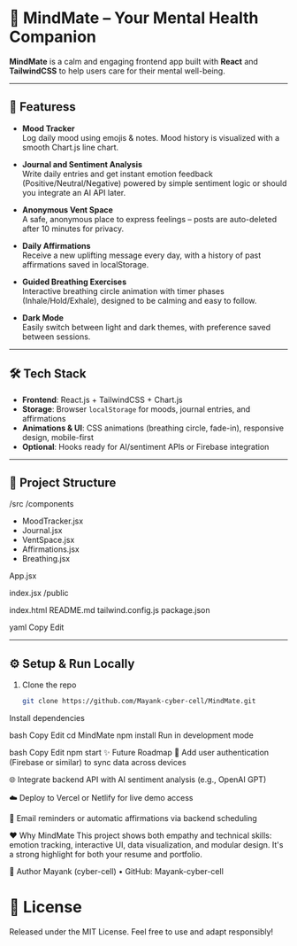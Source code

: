 # 🌿 MindMate – Your Mental Health Companion

**MindMate** is a calm and engaging frontend app built with **React** and **TailwindCSS** to help users care for their mental well-being.

---

## 🚀 Featuress

- **Mood Tracker**  
  Log daily mood using emojis & notes. Mood history is visualized with a smooth Chart.js line chart.

- **Journal and Sentiment Analysis**  
  Write daily entries and get instant emotion feedback (Positive/Neutral/Negative) powered by simple sentiment logic or should you integrate an AI API later.

- **Anonymous Vent Space**  
  A safe, anonymous place to express feelings – posts are auto-deleted after 10 minutes for privacy.

- **Daily Affirmations**  
  Receive a new uplifting message every day, with a history of past affirmations saved in localStorage.

- **Guided Breathing Exercises**  
  Interactive breathing circle animation with timer phases (Inhale/Hold/Exhale), designed to be calming and easy to follow.

- **Dark Mode**  
  Easily switch between light and dark themes, with preference saved between sessions.

---

## 🛠️ Tech Stack

- **Frontend**: React.js + TailwindCSS + Chart.js  
- **Storage**: Browser `localStorage` for moods, journal entries, and affirmations  
- **Animations & UI**: CSS animations (breathing circle, fade-in), responsive design, mobile-first  
- **Optional**: Hooks ready for AI/sentiment APIs or Firebase integration

---

## 📁 Project Structure

/src
/components
- MoodTracker.jsx
- Journal.jsx
- VentSpace.jsx
- Affirmations.jsx
- Breathing.jsx

App.jsx

index.jsx
/public

index.html
README.md
tailwind.config.js
package.json

yaml
Copy
Edit

---

## ⚙️ Setup & Run Locally

1. Clone the repo  
   ```bash
   git clone https://github.com/Mayank-cyber-cell/MindMate.git
Install dependencies

bash
Copy
Edit
cd MindMate
npm install
Run in development mode

bash
Copy
Edit
npm start
✨ Future Roadmap
🔐 Add user authentication (Firebase or similar) to sync data across devices

🌐 Integrate backend API with AI sentiment analysis (e.g., OpenAI GPT)

☁️ Deploy to Vercel or Netlify for live demo access

📩 Email reminders or automatic affirmations via backend scheduling

❤️ Why MindMate
This project shows both empathy and technical skills: emotion tracking, interactive UI, data visualization, and modular design. It's a strong highlight for both your resume and portfolio.

👤 Author
Mayank (cyber-cell) • GitHub: Mayank-cyber-cell

# 📄 License
Released under the MIT License. Feel free to use and adapt responsibly!
